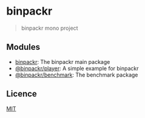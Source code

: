 # binpackr

> binpackr mono project

## Modules

- [binpackr](packages/binpackr): The binpackr main package
- [@binpackr/player](examples/player): A simple example for binpackr
- [@binpackr/benchmark](benchmark): The benchmark package

## Licence

[MIT](LICENSE)
